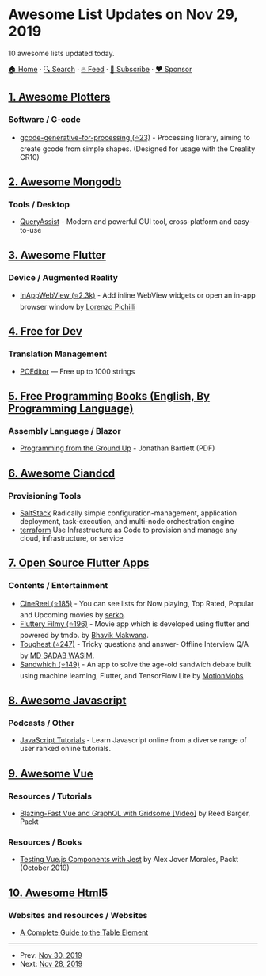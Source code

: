 # Awesome List Updates on Nov 29, 2019

10 awesome lists updated today.

[🏠 Home](/README.md) · [🔍 Search](https://www.trackawesomelist.com/search/) · [🔥 Feed](https://www.trackawesomelist.com/rss.xml) · [📮 Subscribe](https://trackawesomelist.us17.list-manage.com/subscribe?u=d2f0117aa829c83a63ec63c2f&id=36a103854c) · [❤️  Sponsor](https://github.com/sponsors/theowenyoung)



## [1. Awesome Plotters](/content/beardicus/awesome-plotters/README.md)

### Software / G-code

*   [gcode-generative-for-processing (⭐23)](https://github.com/o0morgan0o/gcode-generative-for-processing) - Processing library, aiming to create gcode from simple shapes. (Designed for usage with the Creality CR10)

## [2. Awesome Mongodb](/content/ramnes/awesome-mongodb/README.md)

### Tools / Desktop

*   [QueryAssist](https://queryassist.com) - Modern and powerful GUI tool, cross-platform and easy-to-use

## [3. Awesome Flutter](/content/Solido/awesome-flutter/README.md)

### Device / Augmented Reality

*   [InAppWebView (⭐2.3k)](https://github.com/pichillilorenzo/flutter_inappwebview) <!--stargazers:pichillilorenzo/flutter_inappwebview--> - Add inline WebView widgets or open an in-app browser window by [Lorenzo Pichilli](https://github.com/pichillilorenzo)

## [4. Free for Dev](/content/ripienaar/free-for-dev/README.md)

### Translation Management

*   [POEditor](https://poeditor.com/) — Free up to 1000 strings

## [5. Free Programming Books (English, By Programming Language)](/content/EbookFoundation/free-programming-books/README.md)

### Assembly Language / Blazor

*   [Programming from the Ground Up](https://download-mirror.savannah.gnu.org/releases/pgubook/ProgrammingGroundUp-1-0-booksize.pdf) - Jonathan Bartlett (PDF)

## [6. Awesome Ciandcd](/content/cicdops/awesome-ciandcd/README.md)

### Provisioning Tools

*   [SaltStack](http://saltstack.com/community/) Radically simple configuration-management, application deployment, task-execution, and multi-node orchestration engine
*   [terraform](https://www.terraform.io) Use Infrastructure as Code to provision and manage any cloud, infrastructure, or service

## [7. Open Source Flutter Apps](/content/tortuvshin/open-source-flutter-apps/README.md)

### Contents / Entertainment

*   [CineReel (⭐185)](https://github.com/kserko/CineReel) - You can see lists for Now playing, Top Rated, Popular and Upcoming movies by [serko](https://github.com/kserko).
*   [Fluttery Filmy (⭐196)](https://github.com/ibhavikmakwana/Fluttery-Filmy) - Movie app which is developed using flutter and powered by tmdb. by [Bhavik Makwana](https://github.com/ibhavikmakwana).
*   [Toughest (⭐247)](https://github.com/MDSADABWASIM/Toughest) - Tricky questions and answer- Offline Interview Q/A by [MD SADAB WASIM](https://github.com/MDSADABWASIM).
*   [Sandwhich (⭐149)](https://github.com/MotionMobs/Sandwhich) - An app to solve the age-old sandwich debate built using machine learning, Flutter, and TensorFlow Lite by [MotionMobs](https://github.com/MotionMobs)

## [8. Awesome Javascript](/content/sorrycc/awesome-javascript/README.md)

### Podcasts / Other

*   [JavaScript Tutorials](https://hackr.io/tutorials/learn-javascript) - Learn Javascript online from a diverse range of user ranked online tutorials.

## [9. Awesome Vue](/content/vuejs/awesome-vue/README.md)

### Resources / Tutorials

*   [Blazing-Fast Vue and GraphQL with Gridsome \[Video\]](https://www.packtpub.com/in/web-development/blazing-fast-vue-and-graphql-with-gridsome-video?utm_source=vue.js.org\&utm_medium=refferal\&utm_campaign=OutreachV15688) by Reed Barger, Packt

### Resources / Books

*   [Testing Vue.js Components with Jest](https://www.packtpub.com/programming/testing-vue-js-components-with-jest?utm_source=vue.js.org\&utm_medium=refferal\&utm_campaign=OutreachB15653) by Alex Jover Morales, Packt (October 2019)

## [10. Awesome Html5](/content/diegocard/awesome-html5/README.md)

### Websites and resources / Websites

*   [A Complete Guide to the Table Element ](https://css-tricks.com/complete-guide-table-element/)

---

- Prev: [Nov 30, 2019](/content/2019/11/30/README.md)
- Next: [Nov 28, 2019](/content/2019/11/28/README.md)